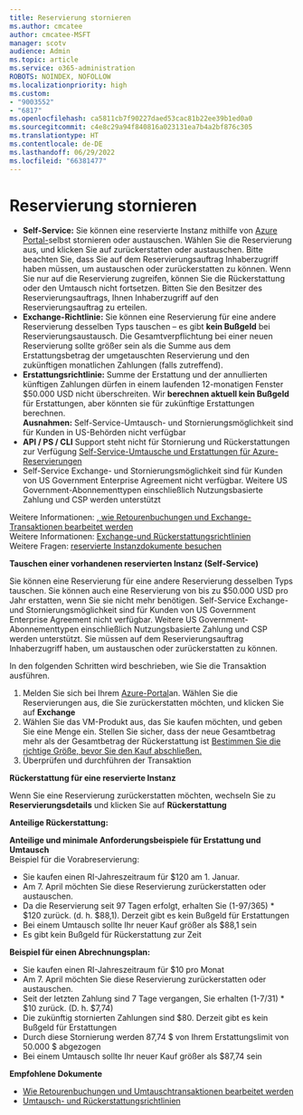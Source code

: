 ```yaml
---
title: Reservierung stornieren
ms.author: cmcatee
author: cmcatee-MSFT
manager: scotv
audience: Admin
ms.topic: article
ms.service: o365-administration
ROBOTS: NOINDEX, NOFOLLOW
ms.localizationpriority: high
ms.custom:
- "9003552"
- "6817"
ms.openlocfilehash: ca5811cb7f90227daed53cac81b22ee39b1ed0a0
ms.sourcegitcommit: c4e8c29a94f840816a023131ea7b4a2bf876c305
ms.translationtype: HT
ms.contentlocale: de-DE
ms.lasthandoff: 06/29/2022
ms.locfileid: "66381477"
---
```

# <a name="cancelling-reservation"></a>Reservierung stornieren

- **Self-Service:** Sie können eine reservierte Instanz mithilfe von [Azure Portal-](https://portal.azure.com/#blade/Microsoft_Azure_Reservations/ReservationsBrowseBlade)selbst stornieren oder austauschen. Wählen Sie die Reservierung aus, und klicken Sie auf zurückerstatten oder austauschen. Bitte beachten Sie, dass Sie auf dem Reservierungsauftrag Inhaberzugriff haben müssen, um austauschen oder zurückerstatten zu können. Wenn Sie nur auf die Reservierung zugreifen, können Sie die Rückerstattung oder den Umtausch nicht fortsetzen. Bitten Sie den Besitzer des Reservierungsauftrags, Ihnen Inhaberzugriff auf den Reservierungsauftrag zu erteilen.
- **Exchange-Richtlinie:** Sie können eine Reservierung für eine andere Reservierung desselben Typs tauschen – es gibt **kein Bußgeld** bei Reservierungsaustausch. Die Gesamtverpflichtung bei einer neuen Reservierung sollte größer sein als die Summe aus dem Erstattungsbetrag der umgetauschten Reservierung und den zukünftigen monatlichen Zahlungen (falls zutreffend).
- **Erstattungsrichtlinie:** Summe der Erstattung und der annullierten künftigen Zahlungen dürfen in einem laufenden 12-monatigen Fenster $50.000 USD nicht überschreiten. Wir **berechnen aktuell kein Bußgeld** für Erstattungen, aber könnten sie für zukünftige Erstattungen berechnen.  
    **Ausnahmen:** Self-Service-Umtausch- und Stornierungsmöglichkeit sind für Kunden in US-Behörden nicht verfügbar
- **API / PS / CLI** Support steht nicht für Stornierung und Rückerstattungen zur Verfügung [Self-Service-Umtausche und Erstattungen für Azure-Reservierungen](https://docs.microsoft.com/azure/cost-management-billing/reservations/exchange-and-refund-azure-reservations?WT.mc_id=Portal-Microsoft_Azure_Support)
- Self-Service Exchange- und Stornierungsmöglichkeit sind für Kunden von US Government Enterprise Agreement nicht verfügbar. Weitere US Government-Abonnementtypen einschließlich Nutzungsbasierte Zahlung und CSP werden unterstützt

Weitere Informationen: [, wie Retourenbuchungen und Exchange-Transaktionen bearbeitet werden](https://docs.microsoft.com/azure/billing/billing-azure-reservations-self-service-exchange-and-refund?WT.mc_id=Portal-Microsoft_Azure_Support#how-return-and-exchange-transactions-are-processed)  
Weitere Informationen: [Exchange-und Rückerstattungsrichtlinien](https://docs.microsoft.com/azure/billing/billing-azure-reservations-self-service-exchange-and-refund?WT.mc_id=Portal-Microsoft_Azure_Support#exchange-policies)  
Weitere Fragen: [reservierte Instanzdokumente besuchen](https://docs.microsoft.com/azure/billing/billing-save-compute-costs-reservations?WT.mc_id=Portal-Microsoft_Azure_Support)

**Tauschen einer vorhandenen reservierten Instanz (Self-Service)**

Sie können eine Reservierung für eine andere Reservierung desselben Typs tauschen. Sie können auch eine Reservierung von bis zu $50.000 USD pro Jahr erstatten, wenn Sie sie nicht mehr benötigen. Self-Service Exchange- und Stornierungsmöglichkeit sind für Kunden von US Government Enterprise Agreement nicht verfügbar. Weitere US Government-Abonnementtypen einschließlich Nutzungsbasierte Zahlung und CSP werden unterstützt. Sie müssen auf dem Reservierungsauftrag Inhaberzugriff haben, um austauschen oder zurückerstatten zu können.

In den folgenden Schritten wird beschrieben, wie Sie die Transaktion ausführen.

1. Melden Sie sich bei Ihrem [Azure-Portal](https://portal.azure.com/#blade/Microsoft_Azure_Reservations/ReservationsBrowseBlade)an. Wählen Sie die Reservierungen aus, die Sie zurückerstatten möchten, und klicken Sie auf **Exchange**
2. Wählen Sie das VM-Produkt aus, das Sie kaufen möchten, und geben Sie eine Menge ein. Stellen Sie sicher, dass der neue Gesamtbetrag mehr als der Gesamtbetrag der Rückerstattung ist [Bestimmen Sie die richtige Größe, bevor Sie den Kauf abschließen.](https://docs.microsoft.com/azure/virtual-machines/windows/prepay-reserved-vm-instances?WT.mc_id=Portal-Microsoft_Azure_Support#determine-the-right-vm-size-before-you-buy)
3. Überprüfen und durchführen der Transaktion

**Rückerstattung für eine reservierte Instanz**

Wenn Sie eine Reservierung zurückerstatten möchten, wechseln Sie zu **Reservierungsdetails** und klicken Sie auf **Rückerstattung**

**Anteilige Rückerstattung:**

**Anteilige und minimale Anforderungsbeispiele für Erstattung und Umtausch**  
Beispiel für die Vorabreservierung:

- Sie kaufen einen RI-Jahreszeitraum für $120 am 1. Januar.
- Am 7. April möchten Sie diese Reservierung zurückerstatten oder austauschen.
- Da die Reservierung seit 97 Tagen erfolgt, erhalten Sie (1-97/365) * $120 zurück. (d. h. $88,1). Derzeit gibt es kein Bußgeld für Erstattungen
- Bei einem Umtausch sollte Ihr neuer Kauf größer als $88,1 sein
- Es gibt kein Bußgeld für Rückerstattung zur Zeit

**Beispiel für einen Abrechnungsplan:**

- Sie kaufen einen RI-Jahreszeitraum für $10 pro Monat
- Am 7. April möchten Sie diese Reservierung zurückerstatten oder austauschen.
- Seit der letzten Zahlung sind 7 Tage vergangen, Sie erhalten (1-7/31) * $10 zurück. (D. h. $7,74)
- Die zukünftig stornierten Zahlungen sind $80. Derzeit gibt es kein Bußgeld für Erstattungen
- Durch diese Stornierung werden 87,74 $ von Ihrem Erstattungslimit von 50.000 $ abgezogen
- Bei einem Umtausch sollte Ihr neuer Kauf größer als $87,74 sein

**Empfohlene Dokumente**

- [Wie Retourenbuchungen und Umtauschtransaktionen bearbeitet werden](https://docs.microsoft.com/azure/billing/billing-azure-reservations-self-service-exchange-and-refund?WT.mc_id=Portal-Microsoft_Azure_Support#how-return-and-exchange-transactions-are-processed)
- [Umtausch- und Rückerstattungsrichtlinien](https://docs.microsoft.com/azure/billing/billing-azure-reservations-self-service-exchange-and-refund?WT.mc_id=Portal-Microsoft_Azure_Support#exchange-policies)